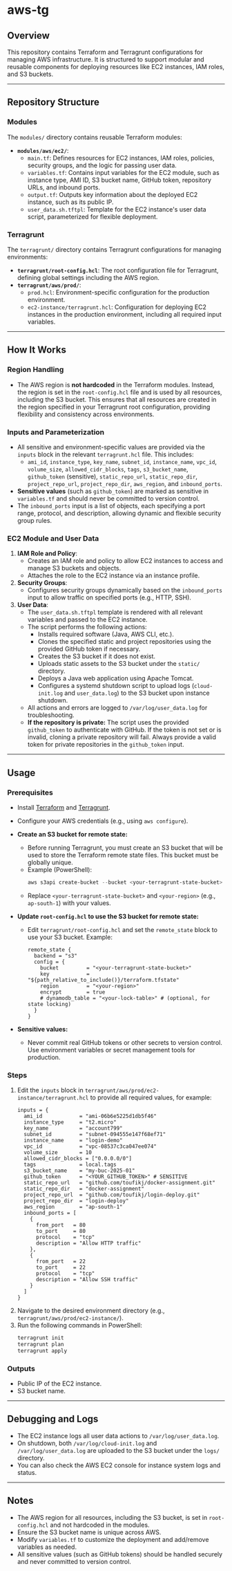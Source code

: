 # aws-tg

## Overview
This repository contains Terraform and Terragrunt configurations for managing AWS infrastructure. It is structured to support modular and reusable components for deploying resources like EC2 instances, IAM roles, and S3 buckets.

---

## Repository Structure

### Modules
The `modules/` directory contains reusable Terraform modules:
- **`modules/aws/ec2/`**:
  - `main.tf`: Defines resources for EC2 instances, IAM roles, policies, security groups, and the logic for passing user data.
  - `variables.tf`: Contains input variables for the EC2 module, such as instance type, AMI ID, S3 bucket name, GitHub token, repository URLs, and inbound ports.
  - `output.tf`: Outputs key information about the deployed EC2 instance, such as its public IP.
  - `user_data.sh.tftpl`: Template for the EC2 instance's user data script, parameterized for flexible deployment.

### Terragrunt
The `terragrunt/` directory contains Terragrunt configurations for managing environments:
- **`terragrunt/root-config.hcl`**: The root configuration file for Terragrunt, defining global settings including the AWS region.
- **`terragrunt/aws/prod/`**:
  - `prod.hcl`: Environment-specific configuration for the production environment.
  - `ec2-instance/terragrunt.hcl`: Configuration for deploying EC2 instances in the production environment, including all required input variables.

---

## How It Works

### Region Handling
- The AWS region is **not hardcoded** in the Terraform modules. Instead, the region is set in the `root-config.hcl` file and is used by all resources, including the S3 bucket. This ensures that all resources are created in the region specified in your Terragrunt root configuration, providing flexibility and consistency across environments.

### Inputs and Parameterization
- All sensitive and environment-specific values are provided via the `inputs` block in the relevant `terragrunt.hcl` file. This includes:
  - `ami_id`, `instance_type`, `key_name`, `subnet_id`, `instance_name`, `vpc_id`, `volume_size`, `allowed_cidr_blocks`, `tags`, `s3_bucket_name`, `github_token` (sensitive), `static_repo_url`, `static_repo_dir`, `project_repo_url`, `project_repo_dir`, `aws_region`, and `inbound_ports`.
- **Sensitive values** (such as `github_token`) are marked as sensitive in `variables.tf` and should never be committed to version control.
- The `inbound_ports` input is a list of objects, each specifying a port range, protocol, and description, allowing dynamic and flexible security group rules.

### EC2 Module and User Data
1. **IAM Role and Policy**:
   - Creates an IAM role and policy to allow EC2 instances to access and manage S3 buckets and objects.
   - Attaches the role to the EC2 instance via an instance profile.
2. **Security Groups**:
   - Configures security groups dynamically based on the `inbound_ports` input to allow traffic on specified ports (e.g., HTTP, SSH).
3. **User Data**:
   - The `user_data.sh.tftpl` template is rendered with all relevant variables and passed to the EC2 instance.
   - The script performs the following actions:
     - Installs required software (Java, AWS CLI, etc.).
     - Clones the specified static and project repositories using the provided GitHub token if necessary.
     - Creates the S3 bucket if it does not exist.
     - Uploads static assets to the S3 bucket under the `static/` directory.
     - Deploys a Java web application using Apache Tomcat.
     - Configures a systemd shutdown script to upload logs (`cloud-init.log` and `user_data.log`) to the S3 bucket upon instance shutdown.
   - All actions and errors are logged to `/var/log/user_data.log` for troubleshooting.
   - **If the repository is private:** The script uses the provided `github_token` to authenticate with GitHub. If the token is not set or is invalid, cloning a private repository will fail. Always provide a valid token for private repositories in the `github_token` input.

---

## Usage

### Prerequisites
- Install [Terraform](https://www.terraform.io/downloads.html) and [Terragrunt](https://terragrunt.gruntwork.io/docs/getting-started/install/).
- Configure your AWS credentials (e.g., using `aws configure`).
- **Create an S3 bucket for remote state:**
  - Before running Terragrunt, you must create an S3 bucket that will be used to store the Terraform remote state files. This bucket must be globally unique.
  - Example (PowerShell):
    ```powershell
    aws s3api create-bucket --bucket <your-terragrunt-state-bucket> --region <your-region> --create-bucket-configuration LocationConstraint=<your-region>
    ```
  - Replace `<your-terragrunt-state-bucket>` and `<your-region>` (e.g., `ap-south-1`) with your values.
- **Update `root-config.hcl` to use the S3 bucket for remote state:**
  - Edit `terragrunt/root-config.hcl` and set the `remote_state` block to use your S3 bucket. Example:
    ```hcl
    remote_state {
      backend = "s3"
      config = {
        bucket         = "<your-terragrunt-state-bucket>"
        key            = "${path_relative_to_include()}/terraform.tfstate"
        region         = "<your-region>"
        encrypt        = true
        # dynamodb_table = "<your-lock-table>" # (optional, for state locking)
      }
    }
    ```

- **Sensitive values:**
  - Never commit real GitHub tokens or other secrets to version control. Use environment variables or secret management tools for production.

### Steps
1. Edit the `inputs` block in `terragrunt/aws/prod/ec2-instance/terragrunt.hcl` to provide all required values, for example:
   ```hcl
   inputs = {
     ami_id            = "ami-06b6e5225d1db5f46"
     instance_type     = "t2.micro"
     key_name          = "account799"
     subnet_id         = "subnet-094555e147f68ef71"
     instance_name     = "login-demo"
     vpc_id            = "vpc-08537c3ca047ee074"
     volume_size       = 10
     allowed_cidr_blocks = ["0.0.0.0/0"]
     tags              = local.tags
     s3_bucket_name    = "my-buc-2025-01"
     github_token      = "<YOUR_GITHUB_TOKEN>" # SENSITIVE
     static_repo_url   = "github.com/toufikj/docker-assignment.git"
     static_repo_dir   = "docker-assignment"
     project_repo_url  = "github.com/toufikj/login-deploy.git"
     project_repo_dir  = "login-deploy"
     aws_region        = "ap-south-1"
     inbound_ports = [
       {
         from_port   = 80
         to_port     = 80
         protocol    = "tcp"
         description = "Allow HTTP traffic"
       },
       {
         from_port   = 22
         to_port     = 22
         protocol    = "tcp"
         description = "Allow SSH traffic"
       }
     ]
   }
   ```
2. Navigate to the desired environment directory (e.g., `terragrunt/aws/prod/ec2-instance/`).
3. Run the following commands in PowerShell:
   ```powershell
   terragrunt init
   terragrunt plan
   terragrunt apply
   ```

### Outputs
- Public IP of the EC2 instance.
- S3 bucket name.

---

## Debugging and Logs
- The EC2 instance logs all user data actions to `/var/log/user_data.log`.
- On shutdown, both `/var/log/cloud-init.log` and `/var/log/user_data.log` are uploaded to the S3 bucket under the `logs/` directory.
- You can also check the AWS EC2 console for instance system logs and status.

---

## Notes
- The AWS region for all resources, including the S3 bucket, is set in `root-config.hcl` and not hardcoded in the modules.
- Ensure the S3 bucket name is unique across AWS.
- Modify `variables.tf` to customize the deployment and add/remove variables as needed.
- All sensitive values (such as GitHub tokens) should be handled securely and never committed to version control.